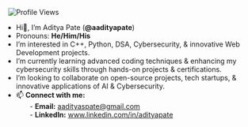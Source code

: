 &nbsp;&nbsp;![Profile Views](https://komarev.com/ghpvc/?username=aadityapate&color=blue)<br>
- Hi👋, I’m Aditya Pate (**@aadityapate**)<br>
- Pronouns: **He/Him/His**<br>
- I’m interested in C++, Python, DSA, Cybersecurity, & innovative Web Development projects.<br>
- I’m currently learning advanced coding techniques & enhancing my cybersecurity skills through hands-on projects & certifications.<br>
- I’m looking to collaborate on open-source projects, tech startups, & innovative applications of AI & Cybersecurity.<br>
- 📫 **Connect with me:**<br>
&nbsp;&nbsp;&nbsp;&nbsp;&nbsp;&nbsp; - **Email:** aadityaspate@gmail.com<br>
&nbsp;&nbsp;&nbsp;&nbsp;&nbsp;&nbsp; - **LinkedIn:** www.linkedin.com/in/adityapate<br>
